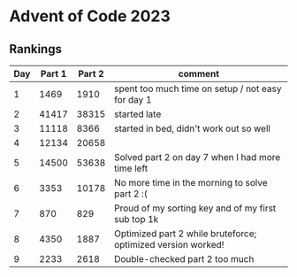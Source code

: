 # Advent of Code 2023

## Rankings
| Day | Part 1 | Part 2 | comment                                                      |
| --- | ------ | ------ | ---------------------------------------------------          |
| 1   | 1469   | 1910   | spent too much time on setup / not easy for day 1            |
| 2   | 41417  | 38315  | started late                                                 |
| 3   | 11118  | 8366   | started in bed, didn't work out so well                      |
| 4   | 12134  | 20658  |                                                              |
| 5   | 14500  | 53638  | Solved part 2 on day 7 when I had more time left             |
| 6   | 3353   | 10178  | No more time in the morning to solve part 2 :(               |
| 7   | 870    | 829    | Proud of my sorting key and of my first sub top 1k           |
| 8   | 4350   | 1887   | Optimized part 2 while bruteforce; optimized version worked! |
| 9   | 2233   | 2618   | Double-checked part 2 too much                               |
